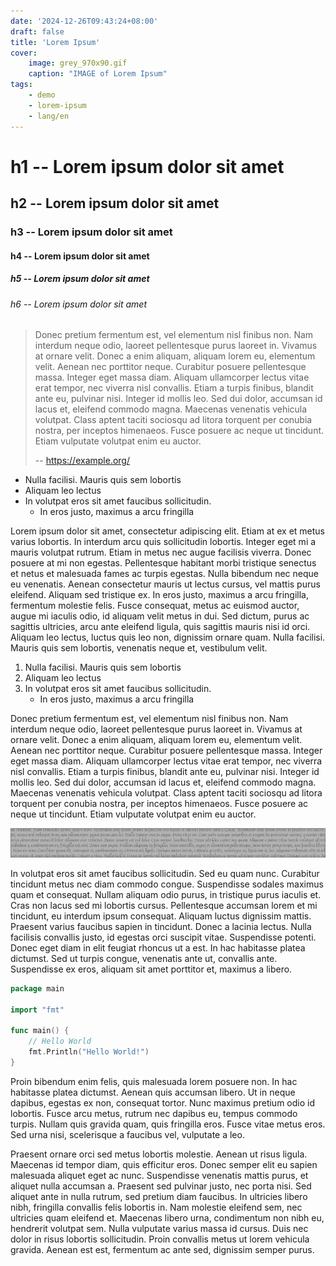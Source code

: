 ```yaml
---
date: '2024-12-26T09:43:24+08:00'
draft: false
title: 'Lorem Ipsum'
cover:
    image: grey_970x90.gif
    caption: "IMAGE of Lorem Ipsum"
tags:
    - demo
    - lorem-ipsum
    - lang/en
---
```


# h1 -- Lorem ipsum dolor sit amet

## h2 -- Lorem ipsum dolor sit amet

### h3 -- Lorem ipsum dolor sit amet

#### h4 -- Lorem ipsum dolor sit amet

##### h5 -- Lorem ipsum dolor sit amet

###### h6 -- Lorem ipsum dolor sit amet

> Donec pretium fermentum est, vel elementum nisl finibus non. Nam interdum neque odio, laoreet pellentesque purus laoreet in. Vivamus at ornare velit. Donec a enim aliquam, aliquam lorem eu, elementum velit. Aenean nec porttitor neque. Curabitur posuere pellentesque massa. Integer eget massa diam. Aliquam ullamcorper lectus vitae erat tempor, nec viverra nisl convallis. Etiam a turpis finibus, blandit ante eu, pulvinar nisi. Integer id mollis leo. Sed dui dolor, accumsan id lacus et, eleifend commodo magna. Maecenas venenatis vehicula volutpat. Class aptent taciti sociosqu ad litora torquent per conubia nostra, per inceptos himenaeos. Fusce posuere ac neque ut tincidunt. Etiam vulputate volutpat enim eu auctor. 
>
> -- <https://example.org/>

- Nulla facilisi. Mauris quis sem lobortis
- Aliquam leo lectus
- In volutpat eros sit amet faucibus sollicitudin.
  - In eros justo, maximus a arcu fringilla

Lorem ipsum dolor sit amet, consectetur adipiscing elit. Etiam at ex et metus varius lobortis. In interdum arcu quis sollicitudin lobortis. Integer eget mi a mauris volutpat rutrum. Etiam in metus nec augue facilisis viverra. Donec posuere at mi non egestas. Pellentesque habitant morbi tristique senectus et netus et malesuada fames ac turpis egestas. Nulla bibendum nec neque eu venenatis. Aenean consectetur mauris ut lectus cursus, vel mattis purus eleifend. Aliquam sed tristique ex. In eros justo, maximus a arcu fringilla, fermentum molestie felis. Fusce consequat, metus ac euismod auctor, augue mi iaculis odio, id aliquam velit metus in dui. Sed dictum, purus ac sagittis ultricies, arcu ante eleifend ligula, quis sagittis mauris nisi id orci. Aliquam leo lectus, luctus quis leo non, dignissim ornare quam. Nulla facilisi. Mauris quis sem lobortis, venenatis neque et, vestibulum velit.

1. Nulla facilisi. Mauris quis sem lobortis
2. Aliquam leo lectus
3. In volutpat eros sit amet faucibus sollicitudin.
    - In eros justo, maximus a arcu fringilla

Donec pretium fermentum est, vel elementum nisl finibus non. Nam interdum neque odio, laoreet pellentesque purus laoreet in. Vivamus at ornare velit. Donec a enim aliquam, aliquam lorem eu, elementum velit. Aenean nec porttitor neque. Curabitur posuere pellentesque massa. Integer eget massa diam. Aliquam ullamcorper lectus vitae erat tempor, nec viverra nisl convallis. Etiam a turpis finibus, blandit ante eu, pulvinar nisi. Integer id mollis leo. Sed dui dolor, accumsan id lacus et, eleifend commodo magna. Maecenas venenatis vehicula volutpat. Class aptent taciti sociosqu ad litora torquent per conubia nostra, per inceptos himenaeos. Fusce posuere ac neque ut tincidunt. Etiam vulputate volutpat enim eu auctor. 

![](grey_970x90.gif)

In volutpat eros sit amet faucibus sollicitudin. Sed eu quam nunc. Curabitur tincidunt metus nec diam commodo congue. Suspendisse sodales maximus quam et consequat. Nullam aliquam odio purus, in tristique purus iaculis et. Cras non lacus sed mi lobortis cursus. Pellentesque accumsan lorem et mi tincidunt, eu interdum ipsum consequat. Aliquam luctus dignissim mattis. Praesent varius faucibus sapien in tincidunt. Donec a lacinia lectus. Nulla facilisis convallis justo, id egestas orci suscipit vitae. Suspendisse potenti. Donec eget diam in elit feugiat rhoncus ut a est. In hac habitasse platea dictumst. Sed ut turpis congue, venenatis ante ut, convallis ante. Suspendisse ex eros, aliquam sit amet porttitor et, maximus a libero.

``` go
package main

import "fmt"

func main() {
    // Hello World
    fmt.Println("Hello World!")
}
```

Proin bibendum enim felis, quis malesuada lorem posuere non. In hac habitasse platea dictumst. Aenean quis accumsan libero. Ut in neque dapibus, egestas ex non, consequat tortor. Nunc maximus pretium odio id lobortis. Fusce arcu metus, rutrum nec dapibus eu, tempus commodo turpis. Nullam quis gravida quam, quis fringilla eros. Fusce vitae metus eros. Sed urna nisi, scelerisque a faucibus vel, vulputate a leo.

Praesent ornare orci sed metus lobortis molestie. Aenean ut risus ligula. Maecenas id tempor diam, quis efficitur eros. Donec semper elit eu sapien malesuada aliquet eget ac nunc. Suspendisse venenatis mattis purus, et aliquet nulla accumsan a. Praesent sed pulvinar justo, nec porta nisi. Sed aliquet ante in nulla rutrum, sed pretium diam faucibus. In ultricies libero nibh, fringilla convallis felis lobortis in. Nam molestie eleifend sem, nec ultricies quam eleifend et. Maecenas libero urna, condimentum non nibh eu, hendrerit volutpat sem. Nulla vulputate varius massa id cursus. Duis nec dolor in risus lobortis sollicitudin. Proin convallis metus ut lorem vehicula gravida. Aenean est est, fermentum ac ante sed, dignissim semper purus. 
